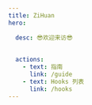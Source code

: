 ```yaml
---
title: ZiHuan
hero:
  
  desc: 😎欢迎来访😎
  
        
  actions:
    - text: 指南
      link: /guide
    - text: Hooks 列表
      link: /hooks
---
```

